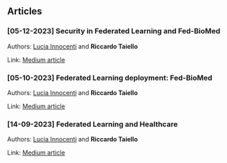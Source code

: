 ## Articles
### [05-12-2023] Security in Federated Learning and Fed-BioMed
Authors: [Lucia Innocenti](https://www.linkedin.com/in/lucia-innocenti/?locale=en_US) and <strong>Riccardo Taiello</strong>
<br>

Link: [Medium article](https://medium.com/@3iacotedazur/security-in-federated-learning-and-fed-biomed-59f09d06dcb7)
<br>
### [05-10-2023] Federated Learning deployment: Fed-BioMed
Authors: [Lucia Innocenti](https://www.linkedin.com/in/lucia-innocenti/?locale=en_US) and <strong>Riccardo Taiello</strong>
<br>

Link: [Medium article](https://medium.com/@3iacotedazur/federated-learning-deployment-fed-biomed-461f2604ef88)
<br>
### [14-09-2023] Federated Learning and Healthcare
Authors: [Lucia Innocenti](https://www.linkedin.com/in/lucia-innocenti/?locale=en_US) and <strong>Riccardo Taiello</strong>
<br>

Link: [Medium article](https://medium.com/@3iacotedazur/federated-learning-and-healthcare-an-overview-1f686a2375dd)
<br>
